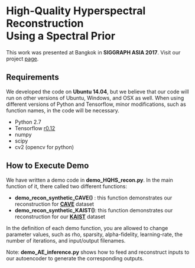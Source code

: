 # High-Quality Hyperspectral Reconstruction<br>Using a Spectral Prior
This work was presented at Bangkok in **SIGGRAPH ASIA 2017**. Visit our project [page](http://vclab.kaist.ac.kr/siggraphasia2017p1/index.html).

## Requirements
We developed the code on **Ubuntu 14.04**, but we believe that our code will run on other versions of Ubuntu, Windows, and OSX as well. When using different versions of Python and Tensorflow, minor modifications, such as function names, in the code will be necessary.

* Python 2.7
* Tensorflow [r0.12](https://www.tensorflow.org/versions/r0.12/)
* numpy
* scipy
* cv2 (opencv for python)

## How to Execute Demo
We have written a demo code in **demo_HQHS_recon.py**. In the main function of it, there called two different functions: 
* **demo_recon_synthetic_CAVE()** : this function demonstrates our reconstruction for [**CAVE**](http://www.cs.columbia.edu/CAVE/databases/multispectral/) dataset
* **demo_recon_synthetic_KAIST()**: this function demonstrates our reconstruction for our [**KAIST**](http://vclab.kaist.ac.kr/siggraphasia2017p1/index.html) dataset

In the definition of each demo function, you are allowed to change parameter values, such as rho, sparsity, alpha-fidelity, learning-rate, the number of iterations, and input/output filenames.

Note: **demo_AE_inference.py** shows how to feed and reconstruct inputs to our autoencoder to generate the corresponding outputs.
